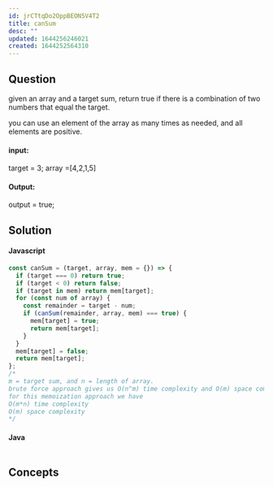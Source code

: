 ```yaml
---
id: jrCTtqDo2OppBEON5V4T2
title: canSum
desc: ""
updated: 1644256246021
created: 1644252564310
---
```


## Question

given an array and a target sum, return true if there is a combination of two numbers that equal the target.

you can use an element of the array as many times as needed, and all elements are positive.

#### input:

target = 3;
array =[4,2,1,5]

#### Output:

output = true;

## Solution

#### Javascript

```javascript
const canSum = (target, array, mem = {}) => {
  if (target === 0) return true;
  if (target < 0) return false;
  if (target in mem) return mem[target];
  for (const num of array) {
    const remainder = target - num;
    if (canSum(remainder, array, mem) === true) {
      mem[target] = true;
      return mem[target];
    }
  }
  mem[target] = false;
  return mem[target];
};
/*
m = target sum, and n = length of array.
brute force approach gives us O(n^m) time complexity and O(m) space complexity
for this memoization approach we have
O(m*n) time complexity
O(m) space complexity
*/
```

#### Java

```java

```

## Concepts
